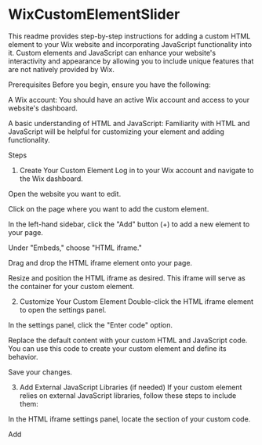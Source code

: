 # WixCustomElementSlider


This readme provides step-by-step instructions for adding a custom HTML element to your Wix website and incorporating JavaScript functionality into it. Custom elements and JavaScript can enhance your website's interactivity and appearance by allowing you to include unique features that are not natively provided by Wix.

Prerequisites
Before you begin, ensure you have the following:

A Wix account: You should have an active Wix account and access to your website's dashboard.

A basic understanding of HTML and JavaScript: Familiarity with HTML and JavaScript will be helpful for customizing your element and adding functionality.

Steps
1. Create Your Custom Element
  Log in to your Wix account and navigate to the Wix dashboard.
  
  Open the website you want to edit.
  
  Click on the page where you want to add the custom element.
  
  In the left-hand sidebar, click the "Add" button (+) to add a new element to your page.
  
  Under "Embeds," choose "HTML iframe."
  
  Drag and drop the HTML iframe element onto your page.
  
  Resize and position the HTML iframe as desired. This iframe will serve as the container for your custom element.

2. Customize Your Custom Element
  Double-click the HTML iframe element to open the settings panel.
  
  In the settings panel, click the "Enter code" option.
  
  Replace the default content with your custom HTML and JavaScript code. You can use this code to create your custom element and define its behavior.
  
  Save your changes.

3. Add External JavaScript Libraries (if needed)
  If your custom element relies on external JavaScript libraries, follow these steps to include them:
  
  In the HTML iframe settings panel, locate the <head> section of your custom code.
  
  Add <script> tags to include the necessary external JavaScript libraries. You can link to external scripts using the <script src="URL"> syntax.
  
  Save your changes.
  
  4. Test Your Custom Element
  Preview your website to test your custom element and ensure it functions as expected.
  
  Debug any issues by using browser developer tools (F12 or right-click and inspect element) to view error messages in the console.

5. Publish Your Website
  Once you are satisfied with your custom element and JavaScript functionality, it's time to publish your website:
  
  Click the "Publish" button in the top-right corner of the Wix dashboard.
  
  Follow the prompts to publish your website and make your changes live.

6. Further Customization and Maintenance
  You can continue to edit and refine your custom element by going back to the HTML iframe settings panel. Remember to test your changes and ensure they work correctly.
  
  For ongoing maintenance and updates, always refer to your custom code and make adjustments as needed.

Conclusion
Adding a custom HTML element and JavaScript functionality to your Wix site allows you to create unique and interactive features. Follow the steps outlined in this readme to get started, and don't hesitate to experiment and refine your custom elements as you become more familiar with HTML and JavaScript.

Happy customizing!
